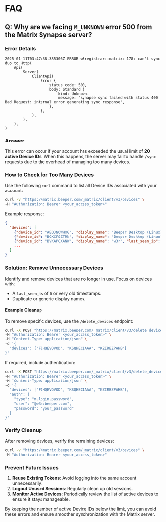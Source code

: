 # FAQ

## Q: Why are we facing `M_UNKNOWN` error 500 from the Matrix Synapse server?

### Error Details
```
2025-01-11T03:47:38.385306Z ERROR w3registrar::matrix: 178: can't sync duo to Http(
    Api(
        Server(
            ClientApi(
                Error {
                    status_code: 500,
                    body: Standard {
                        kind: Unknown,
                        message: "synapse sync failed with status 400 Bad Request: internal error generating sync response",
                    },
                },
            ),
        ),
    ),
)
```

### Answer
This error can occur if your account has exceeded the usual limit of **20 active
Device IDs**. When this happens, the server may fail to handle `/sync` requests
due to the overhead of managing too many devices.

### How to Check for Too Many Devices
Use the following `curl` command to list all Device IDs associated with your account:

```bash
curl -v "https://matrix.beeper.com/_matrix/client/v3/devices" \
-H "Authorization: Bearer <your_access_token>"
```

Example response:

```json
{
  "devices": [
    {"device_id": "AEQJNOWHXG", "display_name": "Beeper Desktop (Linux)", "last_seen_ip": "", "last_seen_ts": 1730201177000},
    {"device_id": "BGKCFSZTRN", "display_name": "Beeper Desktop (Linux)", "last_seen_ip": "", "last_seen_ts": 1733668251000},
    {"device_id": "BVKAPCXANW", "display_name": "w3r", "last_seen_ip": "", "last_seen_ts": 1736377586000},
    ...
  ]
}
```

### Solution: Remove Unnecessary Devices
Identify and remove devices that are no longer in use. Focus on devices with:
- A `last_seen_ts` of `0` or very old timestamps.
- Duplicate or generic display names.

#### Example Cleanup
To remove specific devices, use the `/delete_devices` endpoint:

```bash
curl -X POST "https://matrix.beeper.com/_matrix/client/v3/delete_devices" \
-H "Authorization: Bearer <your_access_token>" \
-H "Content-Type: application/json" \
-d '{
  "devices": ["FJHQEVOVOD", "KSQHECIAAA", "KZIRBZPAHB"]
}'
```

If required, include authentication:

```bash
curl -X POST "https://matrix.beeper.com/_matrix/client/v3/delete_devices" \
-H "Authorization: Bearer <your_access_token>" \
-H "Content-Type: application/json" \
-d '{
  "devices": ["FJHQEVOVOD", "KSQHECIAAA", "KZIRBZPAHB"],
  "auth": {
    "type": "m.login.password",
    "user": "@w3r:beeper.com",
    "password": "your_password"
  }
}'
```

### Verify Cleanup
After removing devices, verify the remaining devices:

```bash
curl -v "https://matrix.beeper.com/_matrix/client/v3/devices" \
-H "Authorization: Bearer <your_access_token>"
```

### Prevent Future Issues
1. **Reuse Existing Tokens**: Avoid logging into the same account unnecessarily.
2. **Logout Unused Sessions**: Regularly clean up old sessions.
3. **Monitor Active Devices**: Periodically review the list of active devices to ensure it stays manageable.

By keeping the number of active Device IDs below the limit, you can avoid these
errors and ensure smoother synchronization with the Matrix server.
